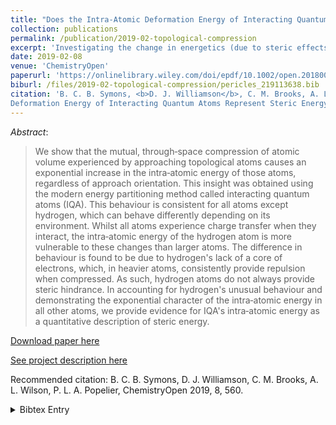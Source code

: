 ```yaml
---
title: "Does the Intra‐Atomic Deformation Energy of Interacting Quantum Atoms Represent Steric Energy?"
collection: publications
permalink: /publication/2019-02-topological-compression
excerpt: 'Investigating the change in energetics (due to steric effects) of topological atoms due to multi-directional compression.'
date: 2019-02-08
venue: 'ChemistryOpen'
paperurl: 'https://onlinelibrary.wiley.com/doi/epdf/10.1002/open.201800275'
biburl: /files/2019-02-topological-compression/pericles_219113638.bib
citation: 'B. C. B. Symons, <b>D. J. Williamson</b>, C. M. Brooks, A. L. Wilson, P. L. A. Popelier (2019). Does the Intra‐Atomic 
Deformation Energy of Interacting Quantum Atoms Represent Steric Energy? <i>ChemistryOpen</i>.'
---
```

*Abstract*: 
> We show that the mutual, through‐space compression of atomic volume experienced by approaching topological atoms causes an exponential 
increase in the intra‐atomic energy of those atoms, regardless of approach orientation. This insight was obtained using the modern energy 
partitioning method called interacting quantum atoms (IQA). This behaviour is consistent for all atoms except hydrogen, which can behave 
differently depending on its environment. Whilst all atoms experience charge transfer when they interact, the intra‐atomic energy of the 
hydrogen atom is more vulnerable to these changes than larger atoms. The difference in behaviour is found to be due to hydrogen's lack of 
a core of electrons, which, in heavier atoms, consistently provide repulsion when compressed. As such, hydrogen atoms do not always provide 
steric hindrance. In accounting for hydrogen's unusual behaviour and demonstrating the exponential character of the intra‐atomic energy in 
all other atoms, we provide evidence for IQA's intra‐atomic energy as a quantitative description of steric energy.


[Download paper here](https://onlinelibrary.wiley.com/doi/epdf/10.1002/open.201800275)

[See project description here](https://dominicwllmsn.github.io/projects/1_qct-compression/)


Recommended citation: B. C. B. Symons, D. J. Williamson, C. M. Brooks, A. L. Wilson, P. L. A. Popelier, ChemistryOpen 2019, 8, 560.

<details closed>
<summary>Bibtex Entry</summary>
<code>
<pre>
@article{Nachman_2019,
	@article{doi:10.1002/open.201800275,
	author = {Symons, Benjamin C. B. and Williamson, Dominic J. and Brooks, Campbell M. and Wilson, Alex L. and Popelier, Paul L. A.},
	title = {Does the Intra-Atomic Deformation Energy of Interacting Quantum Atoms Represent Steric Energy?},
	journal = {ChemistryOpen},
	volume = {8},
	number = {5},
	pages = {560-570},
	keywords = {quantum chemical topology (QCT), steric effects, van der Waals complexes, interacting quantum atoms (IQA), short-range repulsion potential},
	doi = {10.1002/open.201800275},
	url = {https://onlinelibrary.wiley.com/doi/abs/10.1002/open.201800275},
	eprint = {https://onlinelibrary.wiley.com/doi/pdf/10.1002/open.201800275},
	year = {2019}
}
</pre>
</code>
</details>